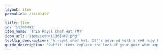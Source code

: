 ```yaml
---
layout: item
permalink: /11301497

title: Item
id: '11301497'
item_name: 'Tria Royal Chef Hat (M)'
icon_url: 'item/icon/11301497.png'
tooltip_description: 'A royal chef hat. It''s adorned with a red ruby heart.'
guide_description: 'Outfit items replace the look of your gear when equipped.'
---
```

